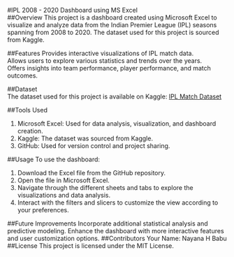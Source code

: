 #IPL 2008 - 2020 Dashboard using MS Excel  
##Overview
This project is a dashboard created using Microsoft Excel to visualize and analyze data from the Indian Premier League (IPL) seasons spanning from 2008 to 2020. The dataset used for this project is sourced from Kaggle.

##Features
Provides interactive visualizations of IPL match data.  
Allows users to explore various statistics and trends over the years.  
Offers insights into team performance, player performance, and match outcomes.  

##Dataset  
The dataset used for this project is available on Kaggle: [IPL Match Dataset](https://www.kaggle.com/datasets/patrickb1912/ipl-complete-dataset-20082020?resource=download)

##Tools Used  
1. Microsoft Excel: Used for data analysis, visualization, and dashboard creation.  
2. Kaggle: The dataset was sourced from Kaggle.  
3. GitHub: Used for version control and project sharing.  

##Usage
To use the dashboard:

1. Download the Excel file from the GitHub repository.
2. Open the file in Microsoft Excel.
3. Navigate through the different sheets and tabs to explore the visualizations and data analysis.
4. Interact with the filters and slicers to customize the view according to your preferences.

##Future Improvements
Incorporate additional statistical analysis and predictive modeling.
Enhance the dashboard with more interactive features and user customization options.
##Contributors
Your Name: Nayana H Babu
##License
This project is licensed under the MIT License.
